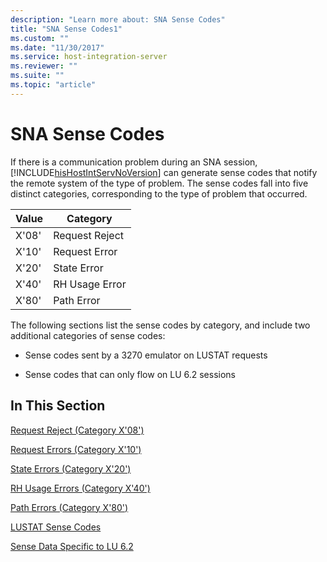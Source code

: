 ```yaml
---
description: "Learn more about: SNA Sense Codes"
title: "SNA Sense Codes1"
ms.custom: ""
ms.date: "11/30/2017"
ms.service: host-integration-server
ms.reviewer: ""
ms.suite: ""
ms.topic: "article"
---
```

# SNA Sense Codes
If there is a communication problem during an SNA session, [!INCLUDE[hisHostIntServNoVersion](../includes/hishostintservnoversion-md.md)] can generate sense codes that notify the remote system of the type of problem. The sense codes fall into five distinct categories, corresponding to the type of problem that occurred.  
  
|Value|Category|  
|-----------|--------------|  
|X'08'|Request Reject|  
|X'10'|Request Error|  
|X'20'|State Error|  
|X'40'|RH Usage Error|  
|X'80'|Path Error|  
  
 The following sections list the sense codes by category, and include two additional categories of sense codes:  
  
-   Sense codes sent by a 3270 emulator on LUSTAT requests  
  
-   Sense codes that can only flow on LU 6.2 sessions  
  
## In This Section  
 [Request Reject (Category X'08')](../core/request-reject-category-x-08-1.md)  
  
 [Request Errors (Category X'10')](../core/request-errors-category-x-10-2.md)  
  
 [State Errors (Category X'20')](../core/state-errors-category-x-20-1.md)  
  
 [RH Usage Errors (Category X'40')](../core/rh-usage-errors-category-x-40-1.md)  
  
 [Path Errors (Category X'80')](../core/path-errors-category-x-80-2.md)  
  
 [LUSTAT Sense Codes](../core/lustat-sense-codes1.md)  
  
 [Sense Data Specific to LU 6.2](../core/sense-data-specific-to-lu-6-21.md)
